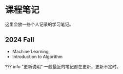 # 课程笔记

这里会放一些个人记录的学习笔记。

## 2024 Fall

- Machine Learning
- Introduction to Algorithm

??? info "更新说明"
    一般最近的笔记都在更新，更新不定时。